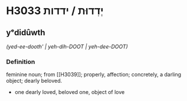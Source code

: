 # H3033 יְדִדוּת / ידדות

## yᵉdidûwth

_(yed-ee-dooth' | yeh-dih-DOOT | yeh-dee-DOOT)_

### Definition

feminine noun; from [[H3039]]; properly, affection; concretely, a darling object; dearly beloved.

- one dearly loved, beloved one, object of love
